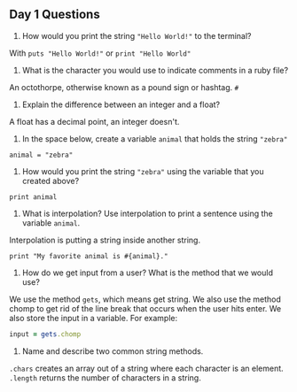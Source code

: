 ## Day 1 Questions

1. How would you print the string `"Hello World!"` to the terminal?

With `puts "Hello World!"` or `print "Hello World"`

1. What is the character you would use to indicate comments in a ruby file?

An octothorpe, otherwise known as a pound sign or hashtag. `#`

1. Explain the difference between an integer and a float?

A float has a decimal point, an integer doesn't.

1. In the space below, create a variable `animal` that holds the string `"zebra"`

`animal = "zebra"`

1. How would you print the string `"zebra"` using the variable that you created above?

`print animal`

1. What is interpolation? Use interpolation to print a sentence using the variable `animal`.

Interpolation is putting a string inside another string.

`print "My favorite animal is #{animal}."`

1. How do we get input from a user? What is the method that we would use?

We use the method `gets`, which means get string. We also use the method chomp to get rid of the line break that occurs when the user hits enter. We also store the input in a variable. For example:

```ruby
input = gets.chomp
```

1. Name and describe two common string methods.

`.chars` creates an array out of a string where each character is an element.
`.length` returns the number of characters in a string. 
